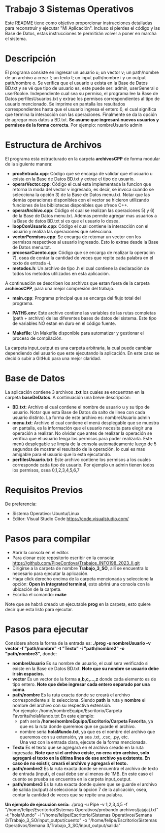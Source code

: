 
# Trabajo 3 Sistemas Operativos
Este README tiene como objetivo proporcionar instrucciones detalladas para reconstruir y ejecutar "Mi Aplicación". Incluso si pierdes el código y las Base de Datos, estas instrucciones te permitirán volver a poner en marcha el sistema.  

# Descripción  
El programa consiste en ingresar un usuario u; un vector v; un path/nombre de un archivo a crear f; un texto t; un input path/nombre i y un output path/nombre o. Se verifica que el usuario u exista en la Base de Datos BD.txt y se vé que tipo de usuario es, este puede ser: admin, userGeneral o userRookie. Independiente cual sea su permiso, el programa lee la Base de Datos perfilesUsuarios.txt y extrae los permisos correspondientes al tipo de usuario mencionado. Se imprime en pantalla los resultados correspondientes hasta que el usuario ingresa el entero 0, el cual significa que termina la interacción con las operaciones. Finalmente se da la opción de agregar mas datos a BD.txt. **Se asume que ingresará nuevos usuarios y permisos de la forma correcta**. Por ejemplo: nombreUsuario admin

# Estructura de Archivos
El programa esta estructurado en la carpeta **archivosCPP** de forma modular de la siguiente manera:  
  - **procEntrada.cpp**: Código que se encarga de validar que el usuario u exista en la Base de Datos BD.txt y extrae el tipo de usuario.
  - **operarVector.cpp**: Código el cual esta implementada la funcion que retorna la moda del vector v ingresado, es decir, se invoca cuando se selecciona la opción 3) de la Base de Datos menu.txt. Notar que las demás operaciones disponibles con el vector se hicieron utilizando funciones de las bibliotecas disponibles que ofrece C++.
  - **operarArchivo.cpp**: Código el cual se realizan las operaciones 5) y 6) de la Base de Datos menu.txt. Ademas permite agregar mas usuarios a la Base de datos BD.txt si es que el usuario lo desea.
  - **loopConUsuario.cpp**: Código el cual contiene la interacción con el usuario y realiza las operaciones que selecciona.
  - **vectorPermisos.cpp**: Se encarga de retornar un vector con los permisos respectivos al usuario ingresado. Esto lo extrae desde la Base de Datos menu.txt.
  - **procesarCuento.cpp**: Código que se encarga de realizar la operación 7), osea de contar la cantidad de veces que repite cada palabra en el texto de entrada -i.  
  - **metodos.h**: Un archivo de tipo .h el cual contiene la declaración de todos los metodos utilizados en esta aplicación.

A continuación se describen los archivos que estan fuera de la carpeta **archivosCPP**, para una mejor compresión del trabajo.  

  - **main.cpp**: Programa principal que se encarga del flujo total del programa.  
  
  - **PATHS.env**: Este archivo contiene las variables de las rutas completas (path + archivo) de las diferentes bases de datos del sistema. Este tipo de variables NO estan en duro en el código fuente.
  -  **Makefile**: Un Makefile disponible para automatizar y gestionar el proceso de compilación.

La carpeta input_output es una carpeta arbitraria, la cual puede cambiar dependiendo del usuario que este ejecutando la aplicación. En este caso se decidió subir a GitHub para una mejor claridad.   

# Base de Datos 
La aplicación contiene 3 archivos **.txt** los cuales se encuentran en la carpeta **baseDeDatos**. A continuación una breve descripción:
  - **BD.txt**: Archivo el cual contiene el nombre de usuario u y su tipo de usuario. Notar que esta Base de Datos da salto de linea con cada usuario distinto.
La forma de este archivo es: nombreUsuario admin
  - **menu.txt**: Archivo el cual contiene el menú desplegable que se muestra en pantalla, es la información que el usuario necesita para elegir una operación a realizar. No olvidar que antes de realizar la operación se verifica que el usuario tenga los permisos para poder realizarla. Este menú desplegable se limpia de la consola automaticamente luego de 5 segundos de mostrar el resultado de la operación, lo cual es mas amigable para el usuario que lo esta ejecutando.
  - **perfilesUsuario.txt**: Este archivo contiene los permisos a los cuales corresponde cada tipo de usuario. Por ejemplo un admin tienen todos los permisos, osea 0,1,2,3,4,5,6,7

# Requisitos Previos
De preferencia:
  - Sistema Operativo: Ubuntu/Linux
  - Editor: Visual Studio Code https://code.visualstudio.com/

# Pasos para compilar
  - Abrir la consola en el editor.
  - Para clonar este repositorio escribir en la consola: https://github.com/PipeCordova/Trabajos_INFO198_2023_II.git
  - Dirigirse a la carpeta de nombre **Trabajo_3_SO**, allí se encuentra lo necesario para ejecutar la aplicación.
  - Haga click derecho encima de la carpeta mencionada y seleccione la opción: **Open in Integrated terminal**, esto abrirá una consola con la ubicación de la carpeta.
  - Escriba el comando: **make**

Note que se habrá creado un ejecutable **prog** en la carpeta, esto quiere decir que esta listo para ejecutar.

# Pasos para ejecutar
Considere ahora la forma de la entrada es: **./prog -u nombreUsuario -v vector -f "path/nombre" -t "Texto" -i "path/nombre2" -o "path/nombre3"**, donde:
  - **nombreUsuario** Es su nombre de usuario, el cual sera verificado si existe en la Base de Datos BD.txt. **Note que su nombre se usuario debe ir sin espacios.**
  - **vector** Es un vector de la forma **a,b,c,...,z** donde cada elemento es de tipo entero. **Note que debe ingresar cada entero separado por una coma.**
  - **path/nombre** Es la ruta exacta donde se creará el archivo correspondiente si lo selecciona. Siendo **path** la ruta y **nombre** el nombre del archivo con su respectiva extensión.  
    Por ejemplo: /home/nombreEquipo/Escritorio/Carpeta Favorita/holaMundo.txt
    En este ejemplo:
      - path sería **/home/nombreEquipo/Escritorio/Carpeta Favorita**, ya que es la ruta donde queremos que se guarde el archivo.
      - nombre sería **holaMundo.txt**, ya que es el nombre del archivo que queremos con su extensión, ya sea .txt, .csc, .py, etc.  
Una vez con la entrada clara, ejecute de la forma mencionada.
  - **Texto** Es el texto que se agregará en el archivo creado en la ruta ingresada. **Note que si el archivo existe, no crea otro archivo, solo agregará el texto en la última linea de ese archivo ya existente. En caso de no existir, creará el archivo y agregará el texto.**
  - **path/nombre2** Es la ruta exacta donde se encuentra el archivo de texto de entrada (input), el cual debe ser al menos de 1MB. En este caso el cuento se prueba se encuentra en la carpeta input_output.
  - **path/nombre3** Es la ruta exacta donde quiere que se guarde el archivo de salida (output) al seleccionar la opcion 7 de la aplicación, osea, contar la cantidad de veces que se repite una palabra. 


**Un ejemplo de ejecución sería:** ./prog -u Pipe -v 1,2,3,4,5 -f "/home/felipe/Escritorio/Sistemas Operativos/probando archivos/jajajaj.txt" -t "holaMundo" -i "/home/felipe/Escritorio/Sistemas Operativos/Semana 3/Trabajo_3_SO/input_output/cuento" -o "/home/felipe/Escritorio/Sistemas Operativos/Semana 3/Trabajo_3_SO/input_output/salida"

  
